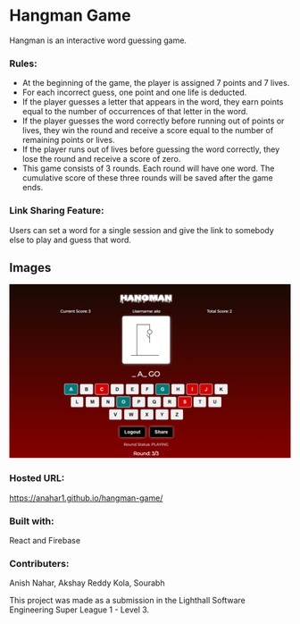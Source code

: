 # Hangman Game

Hangman is an interactive word guessing game.

### Rules:
- At the beginning of the game, the player is assigned 7 points and 7 lives.
- For each incorrect guess, one point and one life is deducted.
- If the player guesses a letter that appears in the word, they earn points equal to the number of occurrences of that letter in the word.
- If the player guesses the word correctly before running out of points or lives, they win the round and receive a score equal to the number of remaining points or lives.
- If the player runs out of lives before guessing the word correctly, they lose the round and receive a score of zero.
- This game consists of 3 rounds. Each round will have one word. The cumulative score of these three rounds will be saved after the game ends.

### Link Sharing Feature:
Users can set a word for a single session and give the link to somebody else to play and guess that word.

## Images
![Hangman](./public/ss3.png)

### Hosted URL: 
https://anahar1.github.io/hangman-game/

### Built with:
React and Firebase

### Contributers:
Anish Nahar, Akshay Reddy Kola, Sourabh

This project was made as a submission in the Lighthall Software Engineering Super League 1 - Level 3.